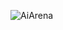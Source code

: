 
![AiArena](https://github.com/Kraelog/images/assets/26250423/cb66bfa2-a9ff-47d8-8166-ade712203f06)
